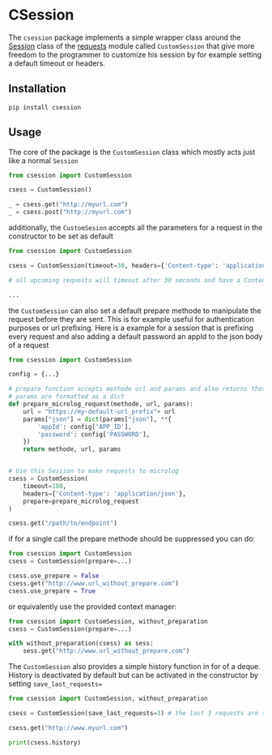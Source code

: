 # CSession

The `csession` package implements a simple wrapper class around the 
[Session](https://github.com/psf/requests/blob/master/requests/sessions.py) class of the 
[requests](https://github.com/psf/requests) module called `CustomSession` that give more freedom to the 
programmer to customize his session by for example setting a default timeout or headers.

## Installation

`pip install csession`

## Usage
 
The core of the package is the `CustomSession` class which mostly acts just like a normal `Session`

```python
from csession import CustomSession

csess = CustomSession()

_ = csess.get("http://myurl.com")
_ = csess.post("http://myurl.com")
```

additionally, the `CustomSesion` accepts all the parameters for a request in the constructor to be set as default

```python
from csession import CustomSession

csess = CustomSession(timeout=30, headers={'Content-type': 'application/json'})

# all upcoming requests will timeout after 30 seconds and have a Content-type json header

...
```

the `CustomSession` can also set a default prepare methode to  manipulate the request
before they are sent. This is for example useful for authentication purposes or url prefixing.
Here is a example for a session that is prefixing every request and also adding a default password an appId
to the json body of a request

```python
from csession import CustomSession

config = {...}

# prepare function accepts methode url and params and also returns those again
# params are formatted as a dict
def prepare_microlog_request(methode, url, params):
    url = "https://my-default-url_prefix"+ url
    params["json"] = dict(params["json"], **{
        'appId': config['APP_ID'],
        'password': config['PASSWORD'],
    })
    return methode, url, params


# Use this Session to make requests to microlog
csess = CustomSession(
    timeout=100,
    headers={'Content-type': 'application/json'},
    prepare=prepare_microlog_request
)

csess.get("/path/to/endpoint")
```

if for a single call the prepare methode should be suppressed you can do:
```python
from csession import CustomSession
csess = CustomSession(prepare=...)

csess.use_prepare = False
csess.get("http://www.url_without_prepare.com")
csess.use_prepare = True
```
or equivalently use the provided context manager:
```python
from csession import CustomSession, without_preparation
csess = CustomSession(prepare=...)

with without_preparation(csess) as sess:
    sess.get("http://www.url_without_prepare.com")
```

The `CustomSession` also provides a simple history function in for of a deque.
History is deactivated by default but can be activated in the constructor by setting 
`save_last_requests=`

```python
from csession import CustomSession, without_preparation

csess = CustomSession(save_last_requests=3) # the last 3 requests are stored

csess.get("http://www.myurl.com")

print(csess.history)

```